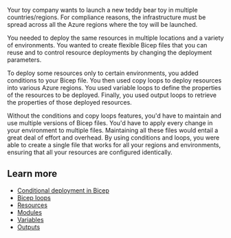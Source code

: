 Your toy company wants to launch a new teddy bear toy in multiple countries/regions. For compliance reasons, the infrastructure must be spread across all the Azure regions where the toy will be launched.

You needed to deploy the same resources in multiple locations and a variety of environments. You wanted to create flexible Bicep files that you can reuse and to control resource deployments by changing the deployment parameters.

To deploy some resources only to certain environments, you added conditions to your Bicep file. You then used copy loops to deploy resources into various Azure regions. You used variable loops to define the properties of the resources to be deployed. Finally, you used output loops to retrieve the properties of those deployed resources.

Without the conditions and copy loops features, you'd have to maintain and use multiple versions of Bicep files. You'd have to apply every change in your environment to multiple files. Maintaining all these files would entail a great deal of effort and overhead. By using conditions and loops, you were able to create a single file that works for all your regions and environments, ensuring that all your resources are configured identically.

## Learn more

- [Conditional deployment in Bicep](/azure/azure-resource-manager/bicep/conditional-resource-deployment)
- [Bicep loops](/azure/azure-resource-manager/bicep/loops)
- [Resources](/azure/azure-resource-manager/bicep/resource-declaration)
- [Modules](/azure/azure-resource-manager/bicep/modules)
- [Variables](/azure/azure-resource-manager/bicep/variables)
- [Outputs](/azure/azure-resource-manager/bicep/outputs)
